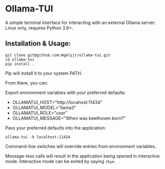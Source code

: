 # Ollama-TUI

A simple terminal interface for interacting with an external Ollama server. Linux only, requires Python 3.8+.

## Installation & Usage:

```
git clone git@github.com:Wgelyjr/ollama-tui.git
cd ollama-tui
pip install .
```

Pip will install it to your system PATH.

From there, you can:

Export environment variables with your preferred defaults:
- OLLAMATUI_HOST="http://locahost:11434"
- OLLAMATUI_MODEL="llama3"
- OLLAMATUI_ROLE="user"
- OLLAMATUI_MESSAGE="When was beethoven born?"

Pass your preferred defaults into the application:

`ollama-tui -h localhost:11434`

Command-line switches will override entries from environment variables.

Message-less calls will result in the application being opened in interactive mode. Interactive mode can be exited by saying `/bye`.
